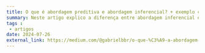 ```yaml
---
title: O que é abordagem preditiva e abordagem inferencial? + exemplo com regressão linear
summary: Neste artigo explico a diferença entre abordagem inferencial e abordagem preditiva, um assunto crucial para qualquer modelagem de dados, e mostro um exemplo na prático com regressão linear
tags : 
 - artigos
date: 2024-07-26
external_link: https://medium.com/@gabrielbbr/o-que-%C3%A9-a-abordagem-preditiva-e-abordagem-inferencial-exemplo-com-regress%C3%A3o-linear-a72503b05a06
---
```

